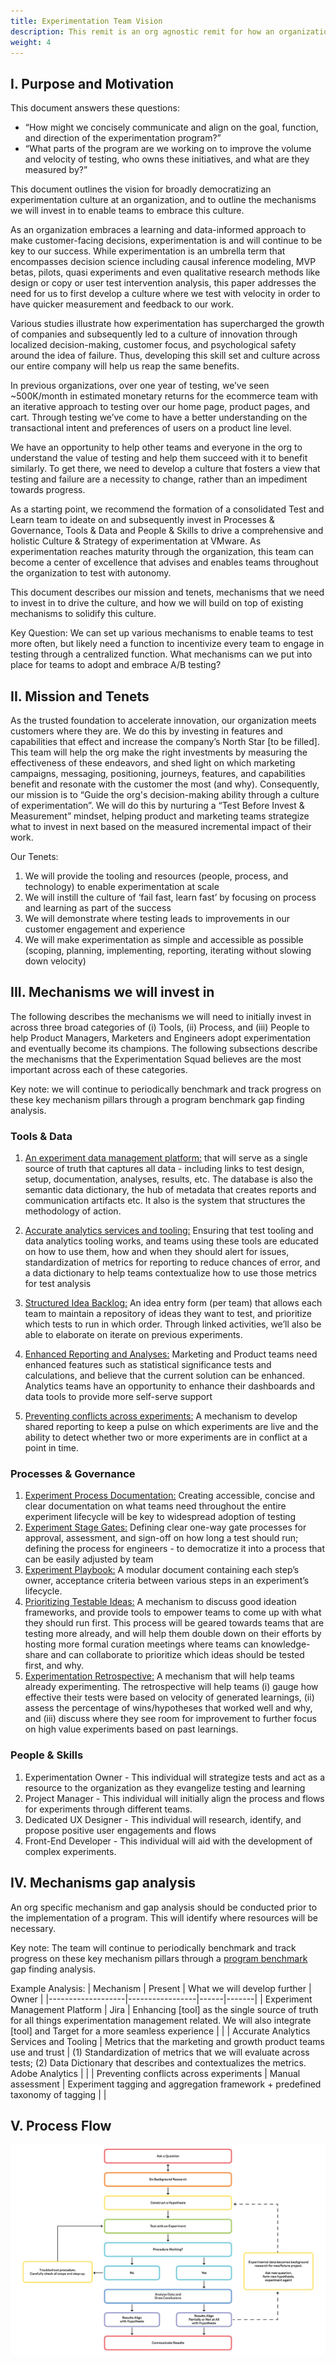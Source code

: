 ```yaml
---
title: Experimentation Team Vision
description: This remit is an org agnostic remit for how an organization is able to build and nurture a culture of experimentation.
weight: 4
---
```


## I. Purpose and Motivation
This document answers these questions: 

* “How might we concisely communicate and align on the goal, function, and direction of the experimentation program?”
* “What parts of the program are we working on to improve the volume and velocity of testing, who owns these initiatives, and what are they measured by?”

This document outlines the vision for broadly democratizing an experimentation culture at an organization, and to outline the mechanisms we will invest in to enable teams to embrace this culture. 

As an organization embraces a learning and data-informed approach to make customer-facing decisions, experimentation is and will continue to be key to our success. While experimentation is an umbrella term that encompasses decision science including causal inference modeling, MVP betas, pilots, quasi experiments and even qualitative research methods like design or copy or user test intervention analysis, this paper addresses the need for us to first develop a culture where we test with velocity in order to have quicker measurement and feedback to our work.

Various studies illustrate how experimentation has supercharged the growth of companies and subsequently led to a culture of innovation through localized decision-making, customer focus, and psychological safety around the idea of failure. Thus, developing this skill set and culture across our entire company will help us reap the same benefits. 

In previous organizations, over one year of testing, we’ve seen ~500K/month in estimated monetary returns for the ecommerce team with an iterative approach to testing over our home page, product pages, and cart. Through testing we’ve come to have a better understanding on the transactional intent and preferences of users on a product line level.

We have an opportunity to help other teams and everyone in the org to understand the value of testing and help them succeed with it to benefit similarly. To get there, we need to develop a culture that fosters a view that testing and failure are a necessity to change, rather than an impediment towards progress.

As a starting point, we recommend the formation of a consolidated Test and Learn team to ideate on and subsequently invest in Processes & Governance, Tools & Data and People & Skills to drive a comprehensive and holistic Culture & Strategy of experimentation at VMware. As experimentation reaches maturity through the organization, this team can become a center of excellence that advises and enables teams throughout the organization to test with autonomy.

This document describes our mission and tenets, mechanisms that we need to invest in to drive the culture, and how we will build on top of existing mechanisms to solidify this culture. 

Key Question: We can set up various mechanisms to enable teams to test more often, but likely need a function to incentivize every team to engage in testing through a centralized function. What mechanisms can we put into place for teams to adopt and embrace A/B testing?

## II. Mission and Tenets
As the trusted foundation to accelerate innovation, our organization meets customers where they are. We do this by investing in features and capabilities that effect and increase the company’s North Star [to be filled]. This team will help the org make the right investments by measuring the effectiveness of these endeavors, and shed light on which marketing campaigns, messaging, positioning, journeys, features, and capabilities benefit and resonate with the customer the most (and why). Consequently, our mission is to “Guide the org's decision-making ability through a culture of experimentation”. We will do this by nurturing a “Test Before Invest & Measurement” mindset, helping product and marketing teams strategize what to invest in next based on the measured incremental impact of their work.

Our Tenets:

1. We will provide the tooling and resources (people, process, and technology) to enable experimentation at scale
2. We will instill the culture of ‘fail fast, learn fast’ by focusing on process and learning as part of the success
3. We will demonstrate where testing leads to improvements in our customer engagement and experience
4. We will make experimentation as simple and accessible as possible (scoping, planning, implementing, reporting, iterating without slowing down velocity)

## III. Mechanisms we will invest in
The following describes the mechanisms we will need to initially invest in across three broad categories of (i) Tools, (ii) Process, and (iii) People to help Product Managers, Marketers and Engineers adopt experimentation and eventually become its champions. The following subsections describe the mechanisms that the Experimentation Squad believes are the most important across each of these categories. 

Key note: we will continue to periodically benchmark and track progress on these key mechanism pillars through a program benchmark gap finding analysis.


### Tools & Data

1. <ins>An experiment data management platform:</ins> that will serve as a single source of truth that captures all data - including links to test design, setup, documentation, analyses, results, etc.
The database is also the semantic data dictionary, the hub of metadata that creates reports and communication artifacts etc. It also is the system that structures the methodology of action.

2. <ins>Accurate analytics services and tooling:</ins>  Ensuring that test tooling and data analytics tooling works, and teams using these tools are educated on how to use them, how and when they should alert for issues, standardization of metrics for reporting to reduce chances of error, and a data dictionary to help teams contextualize how to use those metrics for test analysis 

3. <ins>Structured Idea Backlog:</ins> An idea entry form (per team) that allows each team to maintain a repository of ideas they want to test, and prioritize which tests to run in which order. Through linked activities, we’ll also be able to elaborate on iterate on previous experiments. 

4. <ins>Enhanced Reporting and Analyses:</ins> Marketing and Product teams need enhanced features such as statistical significance tests and calculations, and believe that the current solution can be enhanced. Analytics teams have an opportunity to enhance their dashboards and data tools to provide more self-serve support

5. <ins>Preventing conflicts across experiments:</ins> A mechanism to develop shared reporting to keep a pulse on which experiments are live and the ability to detect whether two or more experiments are in conflict at a point in time. 

### Processes & Governance
1. <ins>Experiment Process Documentation:</ins> Creating accessible, concise and clear documentation on what teams need throughout the entire experiment lifecycle will be key to widespread adoption of testing
2. <ins>Experiment Stage Gates:</ins> Defining clear one-way gate processes for approval, assessment, and sign-off on how long a test should run; defining the process for engineers - to democratize it into a process that can be easily adjusted by team
3. <ins>Experiment Playbook:</ins> A modular document containing each step’s owner, acceptance criteria between various steps in an experiment’s lifecycle. 
4. <ins>Prioritizing Testable Ideas:</ins> A mechanism to discuss good ideation frameworks, and provide tools to empower teams to come up with what they should run first. This process will be geared towards teams that are testing more already, and will help them double down on their efforts by hosting more formal curation meetings where teams can knowledge-share and can collaborate to prioritize which ideas should be tested first, and why.
5. <ins>Experimentation Retrospective:</ins> A mechanism that will help teams already experimenting. The retrospective will help teams (i) gauge how effective their tests were based on velocity of generated learnings, (ii) assess the percentage of wins/hypotheses that worked well and why, and (iii) discuss where they see room for improvement to further focus on high value experiments based on past learnings.

### People & Skills
1. Experimentation Owner - This individual will strategize tests and act as a resource to the organization as they evangelize testing and learning
2. Project Manager - This individual will initially align the process and flows for experiments through different teams.
3. Dedicated UX Designer - This individual will research, identify, and propose positive user engagements and flows
4. Front-End Developer - This individual will aid with the development of complex experiments.

## IV. Mechanisms gap analysis
An org specific mechanism and gap analysis should be conducted prior to the implementation of a program. This will identify where resources will be necessary. 

Key note: The team will continue to periodically benchmark and track progress on these key mechanism pillars through a [program benchmark](https://speero.com/experimentation-program-maturity-audit) gap finding analysis.

Example Analysis:
| Mechanism | Present  | What we will develop further | Owner |
|-------------------|-----------------|------|-------|
| Experiment Management Platform   | Jira        | Enhancing [tool] as the single source of truth for all things experimentation management related. We will also integrate [tool] and Target for a more seamless experience |       |
| Accurate Analytics Services and Tooling            | Metrics that the marketing and growth product teams use and trust     | (1) Standardization of metrics that we will evaluate across tests; (2) Data Dictionary that describes and contextualizes the metrics. Adobe Analytics |       |
| Preventing conflicts across experiments      | Manual assessment  | Experiment tagging and aggregation framework + predefined taxonomy of tagging |       |

## V. Process Flow

<img src="https://github.com/Officialyi/docsy/blob/main/content/en/docs/Internal%20Education/process_flow.png?raw=true">